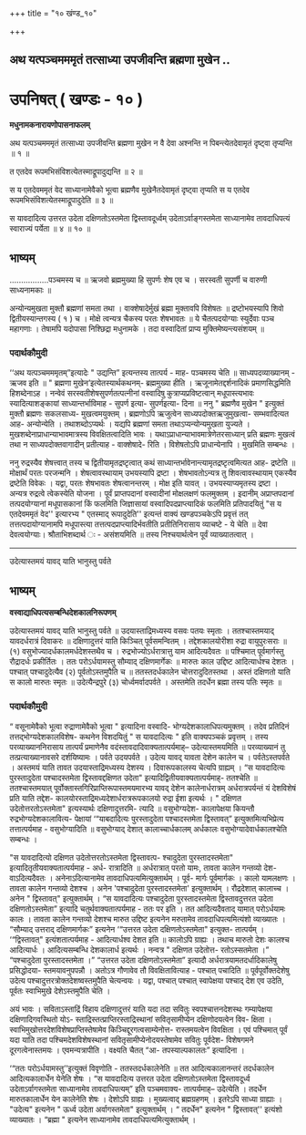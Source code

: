 +++
title = "१० खंण्ड_१०"

+++


## अथ यत्पञ्चमममृतं तत्साध्या उपजीवन्ति ब्रह्मणा मुखेन ..

# **उपनिषत् ( खण्डः - १० )**

**मधुनामकनारायणोपासनाफलम्**

अथ यत्पञ्चमममृतं तत्साध्या उपजीवन्ति ब्रह्मणा मुखेन न वै देवा अश्नन्ति न पिबन्त्येतदेवामृतं दृष्ट्वा तृप्यन्ति ॥ १ ॥

त एतदेव रूपमभिसंविशत्येतस्माद्रूपादुद्यन्ति ॥ २ ॥

स य एतदेवममृतं वेद साध्यानामेवैको भूत्वा ब्रह्मणैव मुखेनैतदेवामृतं दृष्ट्वा तृप्यति स य एतदेव रूपमभिसंविशत्येतस्माद्रूपादुदेति ॥ ३ ॥

स यावदादित्य उत्तरत उदेता दक्षिणतोऽस्तमेता द्विस्तावदूर्ध्वम् उदेताऽर्वाङ्गस्तमेता साध्यानामेव तावदाधिपत्यं स्वाराज्यं पर्येता ॥ ४ ॥ १० ॥

## **भाष्यम्**

.................पञ्चमस्य च ॥ ऋजवो ब्रह्ममुख्या हि सुपर्णः शेष एव च । सरस्वती सुपर्णी च वारुणी साध्यनामकाः ॥

अन्योन्यमुखता मुक्तौ ब्रह्मणां समता तथा । वाक्शेषादेर्मुखं ब्रह्मा मुक्तावपि विशेषतः ॥ द्रष्टोभयस्यापि शिवो द्वितीयस्यान्तगस्य ( १ ) च । मोक्षे त्वन्यत्र चैकस्य परतः शेषभावतः ॥ ये चैतत्पदयोग्याः स्युर्देवाः पञ्च महागणाः । तेषामपि यदोपासा निश्छिद्रा मधुनामके । तदा वस्वादितां प्राप्य मुक्तिमेष्यन्त्यसंशयम् ॥

### पदार्थकौमुदी

‘‘अथ यत्पञ्चमममृतम्”इत्यादेः " उद्यन्ति” इत्यन्तस्य तात्पर्य - माह- पञ्चमस्य चेति ॥ साध्यपदव्याख्यानम् - ऋजव इति ॥ " ब्रह्मणा मुखेन’इत्येतस्यार्थकथनम्- ब्रह्ममुख्या हीति । ऋजूनामेतद्दर्शनादिकं प्रमाणसिद्धमिति हिशब्देनाऽह । नन्वेवं सरस्वतीशेषसुपर्णतत्पत्नीनां वस्वादिषु कुत्राप्यप्रविष्टत्वान् मधूपास्त्यभावः स्यादित्याशङ्कायां साध्यान्तर्भाविमाह - सुपर्ण इत्या- सुपर्णइत्या- दिना ॥ ननु " ब्रह्मणैव मुखेन " इत्युक्तं मुक्तौ ब्रह्मणः सकलसाध्य- मुखत्वमयुक्तम् । ब्रह्मणोऽपि ऋजुत्वेन साध्यपदोक्तऋजुमुखत्वा- सम्भवादित्यत आह- अन्योन्येति । तथाशब्दोऽप्यर्थः । यद्यपि ब्रह्मणां समता तथाऽप्यन्योन्यमुखता युज्यते । मुखशब्देनाप्राधान्याभावमात्रस्य विवक्षितत्वादिति भावः । यथाऽप्राधान्याभावमात्रेणेतरसाध्यान् प्रति ब्रह्मणः मुखत्वं तथा न साध्यपदोक्तवागादीन् प्रतीत्याह - वाक्शेषादे- रिति । विशेषतोऽपि प्राधान्येनापि । मुखमिति सम्बन्धः ।

ननु रुद्रस्यैव शेषत्त्वात् तस्य च द्वितीयामृतद्रष्टृत्वात् कथं साध्यान्तर्भावेनान्त्यामृतद्रष्टृत्वमित्यत आह- द्रष्टेति ॥ मोक्षार्थं परतः परजन्मनि । शेषत्वावस्थायाम् उभयस्यापि द्रष्टा । शेषभावतोऽन्यत्र तु शिवत्वावस्थायाम् एकस्यैव द्रष्टेति विवेकः । यद्वा, परतः शेषभावतः शेषत्वानन्तरम् । मोक्ष इति यावत् । उभयस्याप्यमृतस्य द्रष्टा । अन्यत्र रुद्रत्वे त्वेकस्येति योजना । पूर्वं प्राप्तपदानां वस्वादीनां मोक्षलक्षणं फलमुक्तम् । इदानीम् अप्राप्तपदानां तत्पदयोग्यानां मधूपासकानां किं फलमिति जिज्ञासायां वस्वादिपदप्राप्त्यादिकं फलमिति प्रतिपादयितुं "स य एतदेवममृतं वेद'' इत्यारभ्य " एतस्माद् रूपादुदेति'' इत्यन्तं वाक्यं खण्डपञ्चकेऽपि प्रवृत्तं तत् तत्तत्पदायोग्यानामपि मधूपास्त्या तत्तत्पदप्राप्त्यादिर्भवतीति प्रतीतिनिरासाय व्याचष्टे - ये चेति ॥ देवा देवत्वयोग्याः। श्रौताभिशब्दार्थ ः - असंशयमिति ॥ तस्य निश्चयार्थत्वेन पूर्वं व्याख्यातत्वात् ।

------------------------------------------------------------------------

उदेत्यास्तमयं यावद् याति भानुस्तु पर्वते

## **भाष्यम्**

**वस्वाद्याधिपत्यसम्बन्धिदेशकालनिरूपणम्**

उदेत्यास्तमयं यावद् याति भानुस्तु पर्वते ॥ उदयास्ताद्रिमध्यस्य वसवः पतयः स्मृताः । ततश्चास्तमयाद् यावदर्धरात्रं दिवाकरः ॥ दक्षिणादुत्तरं याति किञ्चित् पूर्वसमन्वितम् । तद्देशकालयोरीशा रुद्रा वायुपुरःसराः ॥ (१) वसुभोज्यादर्धकालमर्धदेशस्तथैव च । रुद्रभोज्योऽर्धरात्रात्तु याम आदित्यदैवतः ॥ पश्चिमात् पूर्वमार्गस्तु रौद्रादर्धः प्रकीर्तितः । ततः परोऽर्धयामस्तु सौम्याद् दक्षिणमार्गेकः ॥ मारुतः काल उद्दिष्ट आदित्यार्धश्च देशतः । पश्चात् पश्चादुदेत्यैव (२) पूर्वतोऽस्तमुपैति च ॥ ततस्तदर्धकालेन चोत्तरादुदितस्तथा । अस्तं दक्षिणतो याति स कालो मारुतः स्मृतः ॥ उदेत्यैन्द्रपुरे (३) चोर्ध्वमर्वादपर्वते । अस्तमेति तदर्धेन ब्रह्मा तस्य पतिः स्मृतः ॥

### पदार्थकौमुदी

“ वसूनामेवैको भूत्वा रुद्राणामेवैको भूत्वा " इत्यादिना वस्वादि- भोग्यदेशकालाधिपत्यमुक्तम् । तदेव प्रतिदिनं तत्तद्भोग्यदेशकालविशेष- कथनेन विशदयितुं " स यावदादित्यः " इति वाक्यपञ्चकं प्रवृत्तम् । तस्य परव्याख्याननिरासाय तात्पर्यं प्रमाणेनैव वदंस्तावदादिवाक्यतात्पर्यमाह्– उदेत्यास्तमयमिति ॥ परव्याख्यानं तु तत्प्रत्याख्यानावसरे दर्शयिष्यामः । पर्वते उदयपर्वते । उदेत्य यावद् यावता देशेन कालेन च । पर्वतेऽस्तपर्वते । अस्तमयं याति तावत उदयास्ताद्रिमध्यस्य देशस्य । दिवारूपकालस्य चेत्यपि ग्राह्यम् । “स यावदादित्यः पुरस्तादुदेता पश्चादस्तमेता द्विस्तावद्दक्षिणत उदेता" इत्यादिद्वितीयवाक्यतात्पर्यमाह्- ततश्चेति ॥ ततश्चास्तमयात् पूर्वोक्तास्तगिरिप्राप्तिरूपास्तमयमारभ्य यावद् देशेन कालेनार्धरात्रम् अर्धरात्रपर्यन्तं यं देशविशेषं प्रति याति तद्देश- कालयोरस्ताद्रिमध्यदेशार्धरात्ररूपकालयो रुद्रा ईशा इत्यर्थः । " दक्षिणत उदेतोत्तरतोऽस्तमेता" इत्यस्यार्थः दक्षिणादुत्तरमि- त्यादि ॥ वसुभोग्यदेश- कालापेक्षया कियन्तौ रुद्रभोग्यदेशकालावित्य- पेक्षायां ‘“याबदादित्यः पुरस्तादुदेता पश्चादस्तमेता द्विस्तावत्” इत्युक्तमित्यभिप्रेत्य तत्तात्पर्यमाह - वसुभोग्यादिति ॥ वसुभोग्याद् देशात् कालाच्चार्धकालम् अर्धकालः वसुभोग्यादेवार्धकालश्चेति सम्बन्धः ।

"स यावदादित्यो दक्षिणत उदेतोत्तरतोऽस्तमेता द्विस्तावत्प- श्चादुदेता पुरस्तादस्तमेता" इत्यादितृतीयवाक्यतात्पर्यमाह - अर्ध- रात्रादिति ॥
अर्धरात्रात् परतो यामः, तावता कालेन गन्तव्यो देश- वाऽदित्यदैवतः । अनेनाऽदित्यानामेव तावदाधिपत्यमित्युक्तार्थम् । पूर्व- मार्गः पूर्वमार्गकः । कालो यामलक्षणः । तावता कालेन गन्तव्यो देशश्च । अनेन 'पश्चादुदेता पुरस्तादस्तमेता' इत्युक्तार्थम् । रौद्रदेशात् कालाच्च । अनेन " द्विस्तावत्" इत्युक्तार्थम् । “स यावदादित्यः पश्चादुदेता पुरस्तादस्तमेता द्विस्तावदुत्तरत उदेता दक्षिणतोऽस्तमेता” इत्यादि चतुर्थवाक्यतात्पर्यमाह - ततः पर इति । तत आदित्यदैवताद् यामात् परोऽर्धयामः कालः । तावता कालेन गन्तव्यो देशश्च मारुत उद्दिष्ट इत्यनेन मरुतामेव तावदाधिपत्यमित्यंशो व्याख्यातः । “सौम्याद् उत्तराद् दक्षिणमार्गकः” इत्यनेन ‘“उत्तरत उदेता दक्षिणतोऽस्तमेता" इत्युक्त- तात्पर्यम् । ‘“द्विस्तावत्" इत्यंशतात्पर्यमाह - आदित्यार्धश्व देशत इति ॥ कालोऽपि ग्राह्यः । तथाच मारुतो देशः कालश्च आदित्यार्धः । आदित्यसम्बन्धि देशकालार्ध इत्यर्थः । नन्वत्र " दक्षिणत उदेतोत्त- रतोऽस्सतमेता ।” “पश्चादुदेता पुरस्तादस्तमेता ।” “उत्तरत उदेता दक्षिणतोऽस्तमेता” इत्यादौ अर्धरात्रयामतदर्धादिकालेषु प्रसिद्धोदया- स्तमयावनुपपन्नौ । अतोऽत्र गौणावेव तौ विवक्षितावित्याह - पश्चात् पचादिति ॥ पूर्वपूर्वोक्तदेशेषु उदेत्य पश्चादुत्तरत्रोक्तदेशष्वस्तमुपैति चेत्यन्वयः । यद्वा, पश्चात् पश्चात् स्वापेक्षया पश्चाद् देश एव उदेति, पूर्वतः स्वाभिमुखे देशेऽस्तमुपैति चेति ।

अयं भावः । सविताऽस्ताद्रिं विहाय दक्षिणादुत्तरं याति यदा तदा सवितुः स्वपश्चात्तनदेशस्थः गम्यापेक्षया दक्षिणादिगवस्थितो योऽ- स्ताद्रिस्तत्प्राप्तिरस्ताद्रिस्थानां सवितृसामीप्येन दक्षिणोदयत्वेन विव- क्षिता । स्वाभिमुखोत्तरदेशविशेषप्राप्तिस्तेषामेव किञ्चिद्दूरगत्वसाम्येनोत्त- रास्तमयत्वेन विवक्षिता । एवं पश्चिमात् पूर्वं यदा याति तदा पश्चिमदेशविशेषस्थानां सवितृसामीप्येनोदयस्तेषामेव सवितुः पूर्वदेश- विशेषगमने दूरगत्वेनास्तमयः । एवमन्यत्रापीति । वक्ष्यति चैतत् “आ- तपस्याल्पकालतः” इत्यादिना ।

‘“ततः परोऽर्धयामस्तु’’इत्युक्तं विवृणोति - ततस्तदर्धकालेनेति ॥ तत आदित्यकालानन्तरं तदर्धकालेन आदित्यकालार्धेन येनेति शेषः । “स यावदादित्य उत्तरत उदेता दक्षिणतोऽस्तमेता द्विस्तावदूर्ध्व उदेताऽर्वागस्तमेता साध्यानामेव तावदाधिपत्यम्” इति पञ्चमवाक्य- तात्पर्यमाह्– उदेत्येति । तदर्धेन मारुतकालार्धेन येन कालेनेति शेषः । देशोऽपि ग्राह्यः । मुख्यत्वाद् ब्रह्मग्रहणम् । इतरेऽपि साध्या ग्राह्याः । "उदेत्य" इत्यनेन " ऊर्ध्व उदेता अर्वागस्तमेता" इत्युक्तार्थम् । “ तदर्धेन" इत्यनेन " द्विस्तावत्'' इत्यंशो व्याख्यातः । “ब्रह्मा " इत्यनेन साध्यानामेव तावदाधिपत्यमित्युक्तार्थम् ।

